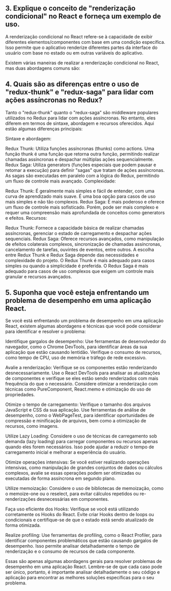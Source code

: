 ## 3. Explique o conceito de "renderização condicional" no React e forneça um exemplo de uso.

A renderização condicional no React refere-se à capacidade de exibir diferentes elementos/componentes com base em uma condição específica. Isso permite que o aplicativo renderize diferentes partes da interface do usuário com base no estado ou em outras variáveis ​​do aplicativo.

Existem várias maneiras de realizar a renderização condicional no React, mas duas abordagens comuns são:

## 4. Quais são as diferenças entre o uso de "redux-thunk" e "redux-saga" para lidar com ações assíncronas no Redux?

Tanto o "redux-thunk" quanto o "redux-saga" são middleware populares utilizados no Redux para lidar com ações assíncronas. No entanto, eles diferem em termos de sintaxe, abordagem e recursos oferecidos. Aqui estão algumas diferenças principais:

Sintaxe e abordagem:

Redux Thunk: Utiliza funções assíncronas (thunks) como actions. Uma função thunk é uma função que retorna outra função, permitindo realizar chamadas assíncronas e despachar múltiplas ações sequencialmente.
Redux Saga: Utiliza generators (funções especiais que podem pausar e retomar a execução) para definir "sagas" que tratam de ações assíncronas. As sagas são executadas em paralelo com a lógica do Redux, permitindo um fluxo de controle mais avançado.
Complexidade:

Redux Thunk: É geralmente mais simples e fácil de entender, com uma curva de aprendizado mais suave. É uma boa opção para casos de uso mais simples e não tão complexos.
Redux Saga: É mais poderoso e oferece um fluxo de controle mais sofisticado. Porém, pode ser mais complexo e requer uma compreensão mais aprofundada de conceitos como generators e efeitos.
Recursos:

Redux Thunk: Fornece a capacidade básica de realizar chamadas assíncronas, gerenciar o estado de carregamento e despachar ações sequenciais.
Redux Saga: Oferece recursos avançados, como manipulação de efeitos colaterais complexos, sincronização de chamadas assíncronas, cancelamento de tarefas, ouvintes de eventos, entre outros.
A escolha entre Redux Thunk e Redux Saga depende das necessidades e complexidade do projeto. O Redux Thunk é mais adequado para casos simples ou quando a simplicidade é preferida. O Redux Saga é mais adequado para casos de uso complexos que exigem um controle mais granular e recursos avançados.

## 5. Suponha que você esteja enfrentando um problema de desempenho em uma aplicação React.

Se você está enfrentando um problema de desempenho em uma aplicação React, existem algumas abordagens e técnicas que você pode considerar para identificar e resolver o problema:

Identifique gargalos de desempenho: Use ferramentas de desenvolvedor do navegador, como o Chrome DevTools, para identificar áreas da sua aplicação que estão causando lentidão. Verifique o consumo de recursos, como tempo de CPU, uso de memória e tráfego de rede excessivo.

Avalie a renderização: Verifique se os componentes estão renderizando desnecessariamente. Use o React DevTools para analisar as atualizações de componentes e verifique se eles estão sendo renderizados com mais frequência do que o necessário. Considere otimizar a renderização com técnicas como PureComponent, React.memo e otimização do uso de propriedades.

Otimize o tempo de carregamento: Verifique o tamanho dos arquivos JavaScript e CSS da sua aplicação. Use ferramentas de análise de desempenho, como o WebPageTest, para identificar oportunidades de compressão e minificação de arquivos, bem como a otimização de recursos, como imagens.

Utilize Lazy Loading: Considere o uso de técnicas de carregamento sob demanda (lazy loading) para carregar componentes ou recursos apenas quando eles forem necessários. Isso pode ajudar a reduzir o tempo de carregamento inicial e melhorar a experiência do usuário.

Otimize operações intensivas: Se você estiver realizando operações intensivas, como manipulação de grandes conjuntos de dados ou cálculos complexos, avalie se essas operações podem ser otimizadas ou executadas de forma assíncrona em segundo plano.

Utilize memoização: Considere o uso de bibliotecas de memoização, como o memoize-one ou o reselect, para evitar cálculos repetidos ou re-renderizações desnecessárias em componentes.

Faça uso eficiente dos Hooks: Verifique se você está utilizando corretamente os Hooks do React. Evite criar Hooks dentro de loops ou condicionais e certifique-se de que o estado está sendo atualizado de forma otimizada.

Realize profiling: Use ferramentas de profiling, como o React Profiler, para identificar componentes problemáticos que estão causando gargalos de desempenho. Isso permite analisar detalhadamente o tempo de renderização e o consumo de recursos de cada componente.

Essas são apenas algumas abordagens gerais para resolver problemas de desempenho em uma aplicação React. Lembre-se de que cada caso pode ser único, portanto, é importante analisar detalhadamente o seu código e aplicação para encontrar as melhores soluções específicas para o seu problema.
